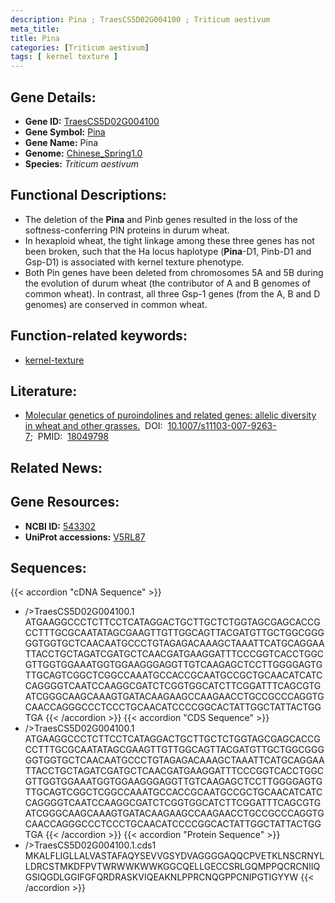 ```yaml
---
description: Pina ; TraesCS5D02G004100 ; Triticum aestivum
meta_title:
title: Pina
categories: [Triticum aestivum]
tags: [ kernel texture ]
---
```


## Gene Details:
- **Gene ID:**	[TraesCS5D02G004100](http://202.194.139.32/cgi-bin/geneDetail.py?search=TraesCS5D02G004100)
- **Gene Symbol:** <u>Pina</u>
- **Gene Name:** Pina
- **Genome:** [Chinese_Spring1.0](https://ensembl.gramene.org/Triticum_aestivum/Info/Index)
- **Species:** *Triticum aestivum*

## Functional Descriptions:
   - The deletion of the **Pina** and Pinb genes resulted in the loss of the softness-conferring PIN proteins in durum wheat.
   - In hexaploid wheat, the tight linkage among these three genes has not been broken, such that the Ha locus haplotype (**Pina**-D1, Pinb-D1 and Gsp-D1) is associated with kernel texture phenotype.
   - Both Pin genes have been deleted from chromosomes 5A and 5B during the evolution of durum wheat (the contributor of A and B genomes of common wheat). In contrast, all three Gsp-1 genes (from the A, B and D genomes) are conserved in common wheat.

## Function-related keywords:
   - [kernel-texture](/tags/kernel-texture/)

## Literature:
   - [Molecular genetics of puroindolines and related genes: allelic diversity in wheat and other grasses.]( https://link.springer.com/article/10.1007/s11103-007-9263-7)&nbsp;&nbsp;DOI:&nbsp;&nbsp;[10.1007/s11103-007-9263-7](https://link.springer.com/article/10.1007/s11103-007-9263-7);&nbsp;&nbsp;PMID:&nbsp;&nbsp;[18049798](https://pubmed.ncbi.nlm.nih.gov/18049798/)

## Related News:

## Gene Resources:
- **NCBI ID:**  [543302](https://www.ncbi.nlm.nih.gov/gene/?term=543302)
- **UniProt accessions:** [V5RL87](https://www.uniprot.org/uniprotkb/V5RL87/entry)

## Sequences:
{{< accordion "cDNA Sequence" >}}
- />TraesCS5D02G004100.1<br>
ATGAAGGCCCTCTTCCTCATAGGACTGCTTGCTCTGGTAGCGAGCACCGCCTTTGCGCAATATAGCGAAGTTGTTGGCAGTTACGATGTTGCTGGCGGGGGTGGTGCTCAACAATGCCCTGTAGAGACAAAGCTAAATTCATGCAGGAATTACCTGCTAGATCGATGCTCAACGATGAAGGATTTCCCGGTCACCTGGCGTTGGTGGAAATGGTGGAAGGGAGGTTGTCAAGAGCTCCTTGGGGAGTGTTGCAGTCGGCTCGGCCAAATGCCACCGCAATGCCGCTGCAACATCATCCAGGGGTCAATCCAAGGCGATCTCGGTGGCATCTTCGGATTTCAGCGTGATCGGGCAAGCAAAGTGATACAAGAAGCCAAGAACCTGCCGCCCAGGTGCAACCAGGGCCCTCCCTGCAACATCCCCGGCACTATTGGCTATTACTGGTGA
{{< /accordion >}}
{{< accordion "CDS Sequence" >}}
- />TraesCS5D02G004100.1<br>
ATGAAGGCCCTCTTCCTCATAGGACTGCTTGCTCTGGTAGCGAGCACCGCCTTTGCGCAATATAGCGAAGTTGTTGGCAGTTACGATGTTGCTGGCGGGGGTGGTGCTCAACAATGCCCTGTAGAGACAAAGCTAAATTCATGCAGGAATTACCTGCTAGATCGATGCTCAACGATGAAGGATTTCCCGGTCACCTGGCGTTGGTGGAAATGGTGGAAGGGAGGTTGTCAAGAGCTCCTTGGGGAGTGTTGCAGTCGGCTCGGCCAAATGCCACCGCAATGCCGCTGCAACATCATCCAGGGGTCAATCCAAGGCGATCTCGGTGGCATCTTCGGATTTCAGCGTGATCGGGCAAGCAAAGTGATACAAGAAGCCAAGAACCTGCCGCCCAGGTGCAACCAGGGCCCTCCCTGCAACATCCCCGGCACTATTGGCTATTACTGGTGA
{{< /accordion >}}
{{< accordion "Protein Sequence" >}}
- />TraesCS5D02G004100.1.cds1<br>
MKALFLIGLLALVASTAFAQYSEVVGSYDVAGGGGAQQCPVETKLNSCRNYLLDRCSTMKDFPVTWRWWKWWKGGCQELLGECCSRLGQMPPQCRCNIIQGSIQGDLGGIFGFQRDRASKVIQEAKNLPPRCNQGPPCNIPGTIGYYW
{{< /accordion >}}
